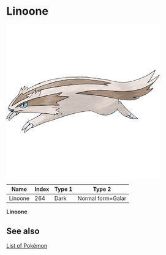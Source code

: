 # Linoone


![Linoone](images/264.png)

| **Name** | **Index** | **Type 1** | **Type 2** |
|----|----|----|----|
| Linoone | 264 | Dark | Normal form=Galar  |

**Linoone** 

## See also

[List of Pokémon](../pokemon.md)

